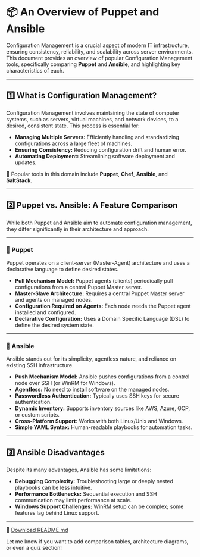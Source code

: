 # 📦 An Overview of Puppet and Ansible

Configuration Management is a crucial aspect of modern IT infrastructure, ensuring consistency, reliability, and scalability across server environments. This document provides an overview of popular Configuration Management tools, specifically comparing **Puppet** and **Ansible**, and highlighting key characteristics of each.

---

## 1️⃣ What is Configuration Management?

Configuration Management involves maintaining the state of computer systems, such as servers, virtual machines, and network devices, to a desired, consistent state. This process is essential for:

* **Managing Multiple Servers:** Efficiently handling and standardizing configurations across a large fleet of machines.
* **Ensuring Consistency:** Reducing configuration drift and human error.
* **Automating Deployment:** Streamlining software deployment and updates.

🔧 Popular tools in this domain include **Puppet**, **Chef**, **Ansible**, and **SaltStack**.

---

## 2️⃣ Puppet vs. Ansible: A Feature Comparison

While both Puppet and Ansible aim to automate configuration management, they differ significantly in their architecture and approach.

---

### 🐾 Puppet

Puppet operates on a client-server (Master-Agent) architecture and uses a declarative language to define desired states.

* **Pull Mechanism Model:** Puppet agents (clients) periodically pull configurations from a central Puppet Master server.
* **Master-Slave Architecture:** Requires a central Puppet Master server and agents on managed nodes.
* **Configuration Required on Agents:** Each node needs the Puppet agent installed and configured.
* **Declarative Configuration:** Uses a Domain Specific Language (DSL) to define the desired system state.

---

### 🚀 Ansible

Ansible stands out for its simplicity, agentless nature, and reliance on existing SSH infrastructure.

* **Push Mechanism Model:** Ansible pushes configurations from a control node over SSH (or WinRM for Windows).
* **Agentless:** No need to install software on the managed nodes.
* **Passwordless Authentication:** Typically uses SSH keys for secure authentication.
* **Dynamic Inventory:** Supports inventory sources like AWS, Azure, GCP, or custom scripts.
* **Cross-Platform Support:** Works with both Linux/Unix and Windows.
* **Simple YAML Syntax:** Human-readable playbooks for automation tasks.

---

## 3️⃣ Ansible Disadvantages

Despite its many advantages, Ansible has some limitations:

* **Debugging Complexity:** Troubleshooting large or deeply nested playbooks can be less intuitive.
* **Performance Bottlenecks:** Sequential execution and SSH communication may limit performance at scale.
* **Windows Support Challenges:** WinRM setup can be complex; some features lag behind Linux support.

---

📄 [Download README.md](sandbox:/mnt/data/Configuration_Management_Puppet_vs_Ansible_README.md)

Let me know if you want to add comparison tables, architecture diagrams, or even a quiz section!
